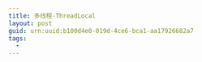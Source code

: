 ```yaml
---
title: 多线程-ThreadLocal
layout: post
guid: urn:uuid:b100d4e0-019d-4ce6-bca1-aa17926682a7
tags:
  - 
---
```




